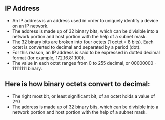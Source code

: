 ## IP Address
* An IP address is an address used in order to uniquely identify a device on an IP network. 
* The address is made up of 32 binary bits, which can be divisible into a network portion and host portion with the help of a subnet mask. 
* The 32 binary bits are broken into four octets (1 octet = 8 bits). Each octet is converted to decimal and separated by a period (dot). 
* For this reason, an IP address is said to be expressed in dotted decimal format (for example, 172.16.81.100). 
* The value in each octet ranges from 0 to 255 decimal, or 00000000 - 11111111 binary.

## Here is how binary octets convert to decimal:
* The right most bit, or least significant bit, of an octet holds a value of 2^0
* The address is made up of 32 binary bits, which can be divisible into a network portion and host portion with the help of a subnet mask.